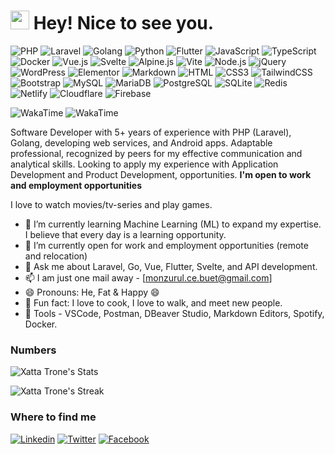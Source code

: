 
<h1><img src="https://emojis.slackmojis.com/emojis/images/1531849430/4246/blob-sunglasses.gif?1531849430" width="30"/> Hey! Nice to see you.</h1>

![PHP](https://img.shields.io/badge/PHP-777BB4?style=flat-square&logo=php&logoColor=white)
![Laravel](https://img.shields.io/badge/Laravel-FF2D20?style=flat-square&logo=laravel&logoColor=white)
![Golang](https://img.shields.io/badge/Go-00ADD8?style=flat-square&logo=go&logoColor=white)
![Python](https://img.shields.io/badge/Python-3776AB?style=flat-square&logo=python&logoColor=white)
![Flutter](https://img.shields.io/badge/Flutter-02569B?style=flat-square&logo=flutter&logoColor=white)
![JavaScript](https://img.shields.io/badge/JavaScript-F7DF1E?style=flat-square&logo=javascript&logoColor=black)
![TypeScript](https://img.shields.io/badge/TypeScript-007ACC?style=flat-square&logo=typescript&logoColor=white)
![Docker](https://img.shields.io/badge/Docker-0CC1F3?style=flat-square&logo=docker&logoColor=white)
![Vue.js](https://img.shields.io/badge/Vue.js-35495E?style=flat-square&logo=vue.js&logoColor=4FC08D)
![Svelte](https://img.shields.io/badge/Svelte-4A4A5?style=flat-square&logo=svelte&logoColor=FF3E00)
![Alpine.js](https://img.shields.io/badge/Alpine.js-663399?style=flat-square&logo=alpine.js&logoColor=white)
![Vite](https://img.shields.io/badge/Vite-593D88?style=flat-square&logo=vite&logoColor=white)
![Node.js](https://img.shields.io/badge/Node.js-43853D?style=flat-square&logo=node.js&logoColor=white)
![jQuery](https://img.shields.io/badge/jQuery-0769AD?style=flat-square&logo=jquery&logoColor=white)
![WordPress](https://img.shields.io/badge/Wordpress-21759B?style=flat-square&logo=wordpress&logoColor=white)
![Elementor](https://img.shields.io/badge/Elementor-9146FF?style=flat-square&logo=elementor&logoColor=white)
![Markdown](https://img.shields.io/badge/Markdown-000000?style=flat-square&logo=markdown&logoColor=white)
![HTML](https://img.shields.io/badge/HTML5-E34F26?style=flat-square&logo=html5&logoColor=white)
![CSS3](https://img.shields.io/badge/CSS3-1572B6?style=flat-square&logo=css3&logoColor=white)
![TailwindCSS](https://img.shields.io/badge/Tailwind_CSS-38B2AC?style=flat-square&logo=tailwind-css&logoColor=white)
![Bootstrap](https://img.shields.io/badge/Bootstrap-563D7C?style=flat-square&logo=bootstrap&logoColor=white)
![MySQL](https://img.shields.io/badge/MySQL-005C84?style=flat-square&logo=mysql&logoColor=white)
![MariaDB](https://img.shields.io/badge/MariaDB-003545?style=flat-square&logo=mariadb&logoColor=white)
![PostgreSQL](https://img.shields.io/badge/PostgreSQL-316192?style=flat-square&logo=postgresql&logoColor=white)
![SQLite](https://img.shields.io/badge/SQLite-07405E?style=flat-square&logo=sqlite&logoColor=white)
![Redis](https://img.shields.io/badge/redis-%23DD0031.svg?&style=flat-square&logo=redis&logoColor=white)
![Netlify](https://img.shields.io/badge/Netlify-00C7B7?style=flat-square&logo=netlify&logoColor=white)
![Cloudflare](https://img.shields.io/badge/Cloudflare-F38020?style=flat-square&logo=Cloudflare&logoColor=white)
![Firebase](https://img.shields.io/badge/Firebase-039BE5?style=flat-square&logo=Firebase&logoColor=white)


![WakaTime](https://wakatime.com/badge/user/d1378ab1-f4cc-41fa-a902-21598fa7345a.svg)
![WakaTime](https://enclia9ohaqjeir.m.pipedream.net/)

Software Developer with 5+ years of experience with PHP (Laravel), Golang, developing web services, and Android apps. Adaptable professional, recognized by peers for my effective communication and analytical skills. Looking to apply my experience with Application Development and Product Development, opportunities. **I'm open to work and employment opportunities**


I love to watch movies/tv-series and play games.

- 🔭 I’m currently learning Machine Learning (ML) to expand my expertise. I believe that every day is a learning opportunity.
- 👯 I’m currently open for work and employment opportunities (remote and relocation)
- 💬 Ask me about Laravel, Go, Vue, Flutter, Svelte, and API development.
- 📫 I am just one mail away - [monzurul.ce.buet@gmail.com]
- 😄 Pronouns: He, Fat & Happy 😄
- :partying_face: Fun fact: I love to cook, I love to walk, and meet new people.
- :wrench: Tools - VSCode, Postman, DBeaver Studio, Markdown Editors, Spotify, Docker.

### Numbers
![Xatta Trone's Stats](https://github-readme-stats.vercel.app/api?username=Xatta-Trone&theme=react&border=61dafb&hide_border=true&count_private=true)

![Xatta Trone's Streak](https://github-readme-streak-stats.herokuapp.com/?user=Xatta-Trone&theme=react&border=61dafb&hide_border=true)

### Where to find me

[![Linkedin](https://img.shields.io/badge/LinkedIn-0077B5?style=flat-square&logo=linkedin&logoColor=white)](https://www.linkedin.com/in/monzurul-islam/) 
[![Twitter](https://img.shields.io/badge/Twitter-1DA1F2?style=flat-square&logo=twitter&logoColor=white)](https://twitter.com/xatta_trone)
[![Facebook](https://img.shields.io/badge/Facebook-1877F2?style=flat-square&logo=facebook&logoColor=white)](https://www.facebook.com/monzurul.islam1112)


